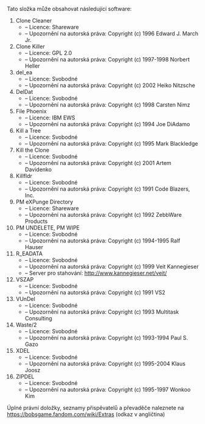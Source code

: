 ﻿Tato složka může obsahovat následující software:

1. Clone Cleaner
   - – Licence: Shareware
   - – Upozornění na autorská práva: Copyright (c) 1996 Edward J. March Jr.
2. Clone Killer
   - – Licence: GPL 2.0
   - – Upozornění na autorská práva: Copyright (c) 1997-1998 Norbert Heller
3. del_ea
   - – Licence: Svobodné
   - – Upozornění na autorská práva: Copyright (c) 2002 Heiko Nitzsche
4. DelDat
   - – Licence: Svobodné
   - – Upozornění na autorská práva: Copyright (c) 1998 Carsten Nimz
5. File Phoenix
   - – Licence: IBM EWS
   - – Upozornění na autorská práva: Copyright (c) 1994 Joe DiAdamo
6. Kill a Tree
   - – Licence: Svobodné
   - – Upozornění na autorská práva: Copyright (c) 1995 Mark Blackledge
7. Kill the Clone
   - – Licence: Svobodné
   - – Upozornění na autorská práva: Copyright (c) 2001 Artem Davidenko
8. Killfldr
   - – Licence: Svobodné
   - – Upozornění na autorská práva: Copyright (c) 1991 Code Blazers, Inc.
9. PM eXPunge Directory
   - – Licence: Shareware
   - – Upozornění na autorská práva: Copyright (c) 1992 ZebbWare Products
10. PM UNDELETE, PM WIPE
    - – Licence: Svobodné
    - – Upozornění na autorská práva: Copyright (c) 1994-1995 Ralf Hauser
11. R_EADATA
    - – Licence: Svobodné
    - – Upozornění na autorská práva: Copyright (c) 1999 Veit Kannegieser
    - – Server pro stahování: http://www.kannegieser.net/veit/
12. VSZAP
    - – Licence: Svobodné
    - – Upozornění na autorská práva: Copyright (c) 1991 VS2
13. VUnDel
    - – Licence: Svobodné
    - – Upozornění na autorská práva: Copyright (c) 1993 Multitask Consulting
14. Waste/2
    - – Licence: Svobodné
    - – Upozornění na autorská práva: Copyright (c) 1993-1994 Paul S. Gazo
15. XDEL
    - – Licence: Svobodné
    - – Upozornění na autorská práva: Copyright (c) 1995-2004 Klaus Joosz
16. ZIPDEL
    - – Licence: Svobodné
    - – Upozornění na autorská práva: Copyright (c) 1995-1997 Wonkoo Kim

Úplné právní doložky, seznamy přispěvatelů a převaděče naleznete na https://bobsgame.fandom.com/wiki/Extras (odkaz v angličtina)
